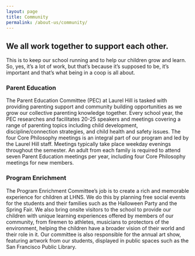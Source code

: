 ```yaml
---
layout: page
title: Community
permalink: /about-us/community/
---
```


## We all work together to support each other.

This is to keep our school running and to help our children grow and learn. So, yes, it’s a lot of work, but that’s because it’s supposed to be, it’s important and that’s what being in a coop is all about.

### Parent Education

The Parent Education Committee (PEC) at Laurel Hill is tasked with providing parenting support and community building opportunities as we grow our collective parenting knowledge together. Every school year, the PEC researches and facilitates 20-25 speakers and meetings covering a range of parenting topics including child development, discipline/connection strategies, and child health and safety issues. The four Core Philosophy meetings is an integral part of our program and led by the Laurel Hill staff.  Meetings typically take place weekday evenings throughout the semester. An adult from each family is required to attend seven Parent Education meetings per year, including four Core Philosophy meetings for new members.


### Program Enrichment

The Program Enrichment Committee’s job is to create a rich and memorable experience for children at LHNS. We do this by planning free social events for the students and their families such as the Halloween Party and the Spring Fair. We also bring onsite visitors to the school to provide our children with unique learning experiences offered by members of our community, from firemen to athletes, musicians to protectors of the environment, helping the children have a broader vision of their world and their role in it. Our committee is also responsible for the annual art show, featuring artwork from our students, displayed in public spaces such as the San Francisco Public Library.